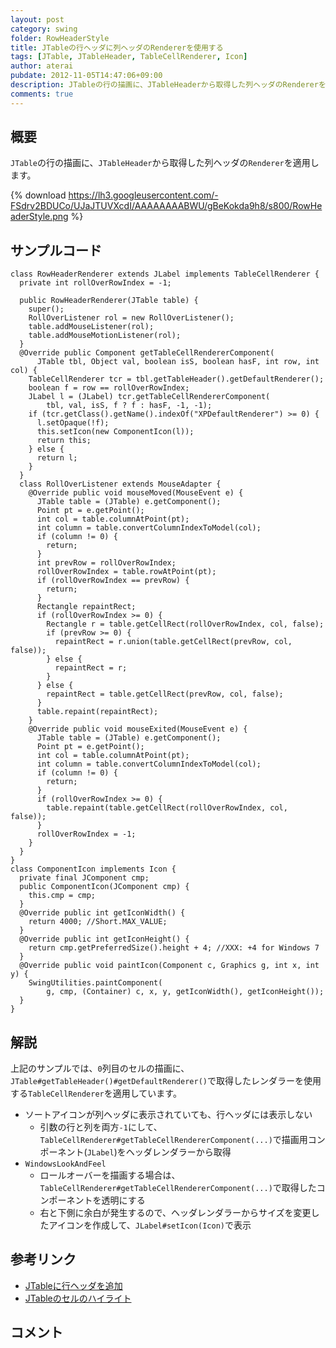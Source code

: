```yaml
---
layout: post
category: swing
folder: RowHeaderStyle
title: JTableの行ヘッダに列ヘッダのRendererを使用する
tags: [JTable, JTableHeader, TableCellRenderer, Icon]
author: aterai
pubdate: 2012-11-05T14:47:06+09:00
description: JTableの行の描画に、JTableHeaderから取得した列ヘッダのRendererを適用します。
comments: true
---
```

## 概要
`JTable`の行の描画に、`JTableHeader`から取得した列ヘッダの`Renderer`を適用します。

{% download https://lh3.googleusercontent.com/-FSdrv2BDUCo/UJaJTUVXcdI/AAAAAAAABWU/gBeKokda9h8/s800/RowHeaderStyle.png %}

## サンプルコード
<pre class="prettyprint"><code>class RowHeaderRenderer extends JLabel implements TableCellRenderer {
  private int rollOverRowIndex = -1;

  public RowHeaderRenderer(JTable table) {
    super();
    RollOverListener rol = new RollOverListener();
    table.addMouseListener(rol);
    table.addMouseMotionListener(rol);
  }
  @Override public Component getTableCellRendererComponent(
      JTable tbl, Object val, boolean isS, boolean hasF, int row, int col) {
    TableCellRenderer tcr = tbl.getTableHeader().getDefaultRenderer();
    boolean f = row == rollOverRowIndex;
    JLabel l = (JLabel) tcr.getTableCellRendererComponent(
        tbl, val, isS, f ? f : hasF, -1, -1);
    if (tcr.getClass().getName().indexOf("XPDefaultRenderer") &gt;= 0) {
      l.setOpaque(!f);
      this.setIcon(new ComponentIcon(l));
      return this;
    } else {
      return l;
    }
  }
  class RollOverListener extends MouseAdapter {
    @Override public void mouseMoved(MouseEvent e) {
      JTable table = (JTable) e.getComponent();
      Point pt = e.getPoint();
      int col = table.columnAtPoint(pt);
      int column = table.convertColumnIndexToModel(col);
      if (column != 0) {
        return;
      }
      int prevRow = rollOverRowIndex;
      rollOverRowIndex = table.rowAtPoint(pt);
      if (rollOverRowIndex == prevRow) {
        return;
      }
      Rectangle repaintRect;
      if (rollOverRowIndex &gt;= 0) {
        Rectangle r = table.getCellRect(rollOverRowIndex, col, false);
        if (prevRow &gt;= 0) {
          repaintRect = r.union(table.getCellRect(prevRow, col, false));
        } else {
          repaintRect = r;
        }
      } else {
        repaintRect = table.getCellRect(prevRow, col, false);
      }
      table.repaint(repaintRect);
    }
    @Override public void mouseExited(MouseEvent e) {
      JTable table = (JTable) e.getComponent();
      Point pt = e.getPoint();
      int col = table.columnAtPoint(pt);
      int column = table.convertColumnIndexToModel(col);
      if (column != 0) {
        return;
      }
      if (rollOverRowIndex &gt;= 0) {
        table.repaint(table.getCellRect(rollOverRowIndex, col, false));
      }
      rollOverRowIndex = -1;
    }
  }
}
class ComponentIcon implements Icon {
  private final JComponent cmp;
  public ComponentIcon(JComponent cmp) {
    this.cmp = cmp;
  }
  @Override public int getIconWidth() {
    return 4000; //Short.MAX_VALUE;
  }
  @Override public int getIconHeight() {
    return cmp.getPreferredSize().height + 4; //XXX: +4 for Windows 7
  }
  @Override public void paintIcon(Component c, Graphics g, int x, int y) {
    SwingUtilities.paintComponent(
        g, cmp, (Container) c, x, y, getIconWidth(), getIconHeight());
  }
}
</code></pre>

## 解説
上記のサンプルでは、`0`列目のセルの描画に、`JTable#getTableHeader()#getDefaultRenderer()`で取得したレンダラーを使用する`TableCellRenderer`を適用しています。

- ソートアイコンが列ヘッダに表示されていても、行ヘッダには表示しない
    - 引数の行と列を両方`-1`にして、`TableCellRenderer#getTableCellRendererComponent(...)`で描画用コンポーネント(`JLabel`)をヘッダレンダラーから取得
- `WindowsLookAndFeel`
    - ロールオーバーを描画する場合は、`TableCellRenderer#getTableCellRendererComponent(...)`で取得したコンポーネントを透明にする
    - 右と下側に余白が発生するので、ヘッダレンダラーからサイズを変更したアイコンを作成して、`JLabel#setIcon(Icon)`で表示

<!-- dummy comment line for breaking list -->

## 参考リンク
- [JTableに行ヘッダを追加](http://ateraimemo.com/Swing/TableRowHeader.html)
- [JTableのセルのハイライト](http://ateraimemo.com/Swing/CellHighlight.html)

<!-- dummy comment line for breaking list -->

## コメント
